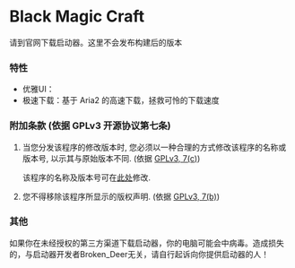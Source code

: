 # Black Magic Craft

请到官网下载启动器。这里不会发布构建后的版本

### 特性

- 优雅UI：
- 极速下载：基于 Aria2 的高速下载，拯救可怜的下载速度

### 附加条款 (依据 GPLv3 开源协议第七条)
1. 当您分发该程序的修改版本时, 您必须以一种合理的方式修改该程序的名称或版本号, 以示其与原始版本不同. (依据 [GPLv3, 7(c)](https://github.com/huanghongxun/HMCL/blob/11820e31a85d8989e41d97476712b07e7094b190/LICENSE#L372-L374))

   该程序的名称及版本号可在[此处](https://github.com/huanghongxun/HMCL/blob/javafx/HMCL/src/main/java/org/jackhuang/hmcl/Metadata.java#L33-L35)修改.

2. 您不得移除该程序所显示的版权声明. (依据 [GPLv3, 7(b)](https://github.com/huanghongxun/HMCL/blob/11820e31a85d8989e41d97476712b07e7094b190/LICENSE#L368-L370))

### 其他

如果你在未经授权的第三方渠道下载启动器，你的电脑可能会中病毒。造成损失的，与启动器开发者Broken_Deer无关，请自行起诉向你提供启动器的人！
